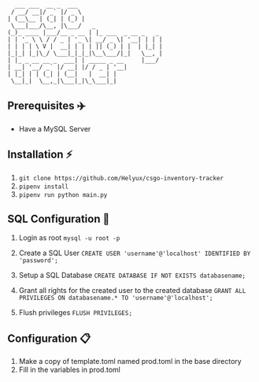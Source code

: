       ___ ___  __ _  ___                        
     / __/ __|/ _` |/ _ \                       
    | (__\__ | (_| | (_) |                      
     \___|___/\__, |\___/   _                   
    (_)_ ____ |___/__ _ __ | |_ ___  _ __ _   _ 
    | | '_ \ \ / / _ | '_ \| __/ _ \| '__| | | |
    | | | | \ V |  __| | | | || (_) | |  | |_| |
    |_|_| |_|\_/ \___|_|_|_|\__\___/|_|   \__, |
    | |_ _ __ __ _  ___| | _____ _ __     |___/ 
    | __| '__/ _` |/ __| |/ / _ | '__|          
    | |_| | | (_| | (__|   |  __| |             
     \__|_|  \__,_|\___|_|\_\___|_|             

## Prerequisites :airplane:
- Have a MySQL Server

## Installation :zap:
1. `git clone https://github.com/Helyux/csgo-inventory-tracker`
2. `pipenv install`
3. `pipenv run python main.py`

## SQL Configuration :wrench:
1. Login as root
`mysql -u root -p`

2. Create a SQL User
`CREATE USER 'username'@'localhost' IDENTIFIED BY 'password';`

3. Setup a SQL Database
`CREATE DATABASE IF NOT EXISTS databasename;`

4. Grant all rights for the created user to the created database
`GRANT ALL PRIVILEGES ON databasename.* TO 'username'@'localhost';`

5. Flush privileges
`FLUSH PRIVILEGES;`

## Configuration  :clipboard:
1. Make a copy of template.toml named prod.toml in the base directory
2. Fill in the variables in prod.toml